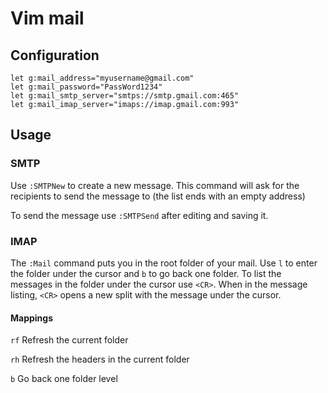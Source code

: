 # Vim mail

## Configuration
    let g:mail_address="myusername@gmail.com"
    let g:mail_password="PassWord1234"
    let g:mail_smtp_server="smtps://smtp.gmail.com:465"
    let g:mail_imap_server="imaps://imap.gmail.com:993"

## Usage

### SMTP
Use `:SMTPNew` to create a new message. This command will ask for the recipients
to send the message to (the list ends with an empty address)

To send the message use `:SMTPSend` after editing and saving it.

### IMAP
The `:Mail` command puts you in the root folder of your mail. Use `l` to enter
the folder under the cursor and `b` to go back one folder. To list the messages
in the folder under the cursor use `<CR>`. When in the message listing, `<CR>`
opens a new split with the message under the cursor.

#### Mappings
`rf` Refresh the current folder

`rh` Refresh the headers in the current folder

`b`  Go back one folder level
